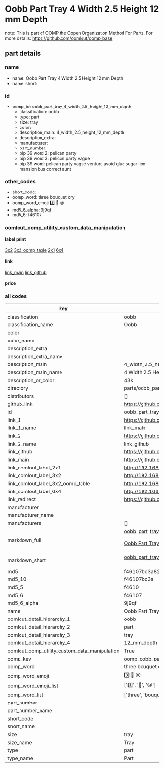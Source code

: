 # Oobb Part Tray 4 Width 2.5 Height 12 mm Depth  

note: This is part of OOMP the Oopen Organization Method For Parts. For more details: https://github.com/oomlout/oomp_base

##  part details
  







### name
* name: Oobb Part Tray 4 Width 2.5 Height 12 mm Depth
* name_short: 
### id
* oomp_id: oobb_part_tray_4_width_2.5_height_12_mm_depth
  * classification: oobb
  * type: part
  * size: tray
  * color: 
  * description_main: 4_width_2.5_height_12_mm_depth
  * description_extra: 
  * manufacturer: 
  * part_number: 
  * bip 39 word 2: pelican party
  * bip 39 word 3: pelican party vague
  * bip 39 word: pelican party vague venture avoid glue sugar lion mansion bus correct aunt

### other_codes
* short_code: 
* oomp_word: three bouquet cry
* oomp_word_emoji :three: :bouquet: :cry:
* md5_6_alpha: 9j9qf
* md5_6: f46107






### oomlout_oomp_utility_custom_data_manipulation
#### label print
[3x2](http://192.168.1.245:1112/?label=oomp%209j9qf)
[3x2_oomp_table](http://192.168.1.108:1112/?label=oomp%209j9qf)
[2x1](http://192.168.1.242:1112/?label=oomp%209j9qf)
[6x4](http://192.168.1.55:1112/?label=oomp%209j9qf)    

#### link

[link_main](https://github.com/oomlout/oomlout_oomp_version_1_messy/tree/main/parts/oobb_part_tray_4_width_2.5_height_12_mm_depth) [link_github](https://github.com/oomlout/oomlout_oomp_version_1_messy/tree/main/parts/oobb_part_tray_4_width_2.5_height_12_mm_depth)                             

#### price







### all codes 
| key | value |  
| --- | --- |  
| classification | oobb |  
| classification_name | Oobb |  
| color |  |  
| color_name |  |  
| description_extra |  |  
| description_extra_name |  |  
| description_main | 4_width_2.5_height_12_mm_depth |  
| description_main_name | 4 Width 2.5 Height 12 mm Depth |  
| description_or_color | 43k |  
| directory | parts/oobb_part_tray_4_width_2.5_height_12_mm_depth |  
| distributors | [] |  
| github_link | https://github.com/oomlout/oomlout_oomp_part_src/tree/main/parts/oobb_part_tray_4_width_2.5_height_12_mm_depth |  
| id | oobb_part_tray_4_width_2.5_height_12_mm_depth |  
| link_1 | https://github.com/oomlout/oomlout_oomp_version_1_messy/tree/main/parts/oobb_part_tray_4_width_2.5_height_12_mm_depth |  
| link_1_name | link_main |  
| link_2 | https://github.com/oomlout/oomlout_oomp_version_1_messy/tree/main/parts/oobb_part_tray_4_width_2.5_height_12_mm_depth |  
| link_2_name | link_github |  
| link_github | https://github.com/oomlout/oomlout_oomp_version_1_messy/tree/main/parts/oobb_part_tray_4_width_2.5_height_12_mm_depth |  
| link_main | https://github.com/oomlout/oomlout_oomp_version_1_messy/tree/main/parts/oobb_part_tray_4_width_2.5_height_12_mm_depth |  
| link_oomlout_label_2x1 | http://192.168.1.242:1112/?label=oomp%209j9qf |  
| link_oomlout_label_3x2 | http://192.168.1.245:1112/?label=oomp%209j9qf |  
| link_oomlout_label_3x2_oomp_table | http://192.168.1.108:1112/?label=oomp%209j9qf |  
| link_oomlout_label_6x4 | http://192.168.1.55:1112/?label=oomp%209j9qf |  
| link_redirect | https://github.com/oomlout/oomlout_oomp_version_1_messy/tree/main/parts/oobb_part_tray_4_width_2.5_height_12_mm_depth |  
| manufacturer |  |  
| manufacturer_name |  |  
| manufacturers | [] |  
| markdown_full | [oobb_part_tray_4_width_2.5_height_12_mm_depth](none)<br>[](none)<br>[Oobb Part Tray 4 Width 2.5 Height 12 Mm Depth](none)<br><br> |  
| markdown_short | [oobb_part_tray_4_width_2.5_height_12_mm_depth](none)<br><br> |  
| md5 | f46107bc3a823b198f880f25e1682512 |  
| md5_10 | f46107bc3a |  
| md5_5 | f4610 |  
| md5_6 | f46107 |  
| md5_6_alpha | 9j9qf |  
| name | Oobb Part Tray 4 Width 2.5 Height 12 mm Depth |  
| oomlout_detail_hierarchy_1 | oobb |  
| oomlout_detail_hierarchy_2 | part |  
| oomlout_detail_hierarchy_3 | tray |  
| oomlout_detail_hierarchy_4 | 12_mm_depth |  
| oomlout_oomp_utility_custom_data_manipulation | True |  
| oomp_key | oomp_oobb_part_tray_4_width_2.5_height_12_mm_depth |  
| oomp_word | three bouquet cry |  
| oomp_word_emoji | :three: :bouquet: :cry: |  
| oomp_word_emoji_list | [':three:', ':bouquet:', ':cry:'] |  
| oomp_word_list | ['three', 'bouquet', 'cry'] |  
| part_number |  |  
| part_number_name |  |  
| short_code |  |  
| short_name |  |  
| size | tray |  
| size_name | Tray |  
| type | part |  
| type_name | Part |  
